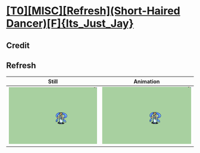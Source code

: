# [\[T0\]\[MISC\]\[Refresh\]\(Short-Haired Dancer\)\[F\]{Its_Just_Jay}](../)

## Credit


	
## Refresh

| Still | Animation |
| :---: | :-------: |
| ![Refresh still](./Refresh_000.png) | ![Refresh animation](./Refresh.gif) |
